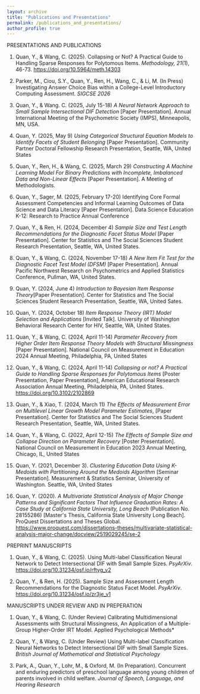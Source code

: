 ```yaml
---
layout: archive
title: "Publications and Presentations"
permalink: /publications_and_presentations/
author_profile: true
---
```


PRESENTATIONS AND PUBLICATIONS

1.	Quan, Y., & Wang, C. (2025). Collapsing or Not? A Practical Guide to Handling Sparse Responses for Polytomous Items. *Methodology, 21*(1), 46-73. https://doi.org/10.5964/meth.14303 

2.	Parker, M., Ciou, S.Y., Quan, Y., Ren, H., Wang, C., & Li, M. (In Press) Investigating Answer Choice Bias within a College-Level Introductory Computing Assessment. *SIGCSE 2026*

3.	Quan, Y., & Wang. C. (2025, July 15-18) *A Neural Network Approach to Small Sample Intersectional DIF Detection* [Paper Presentation]. Annual International Meeting of the Psychometric Society (IMPS), Minneapolis, MN, USA.

4.	Quan, Y. (2025, May 9) *Using Categorical Structural Equation Models to Identify Facets of Student Belonging* [Paper Presentation]. Community Partner Doctoral Fellowship Research Presentation, Seattle, WA, United States

5.	Quan, Y., Ren, H., & Wang, C. (2025, March 29) *Constructing A Machine Learning Model For Binary Predictions with Incomplete, Imbalanced Data and Non-Linear Effects* [Paper Presentation]. A Meeting of Methodologists.

6.	Quan, Y., Sager, M. (2025, February 17-20) Identifying Core Formal Assessment 
Competencies and Informal Learning Outcomes of Data Science and Data Literacy [Paper Presentation]. Data Science Education K-12: Research to Practice Annual Conference

7.	Quan, Y., & Ren, H. (2024, December 4) *Sample Size and Test Length Recommendations for the Diagnostic Facet Status Model* [Paper Presentation]. Center for Statistics and The Social Sciences Student Research Presentation, Seattle, WA, United States.

8.	Quan, Y., & Wang, C. (2024, November 17-18) *A New Item Fit Test for the Diagnostic Facet Test Model (DFSM)* [Paper Presentation]. Annual Pacific Northwest Research on Psychometrics and Applied Statistics Conference, Pullman, WA, United States.

9.	Quan, Y. (2024, June 4) *Introduction to Bayesian Item Response Theory*[Paper 
Presentation]. Center for Statistics and The Social Sciences Student Research Presentation, Seattle, WA, United Sates.

10.	Quan, Y. (2024, October 18) *Item Response Theory (IRT) Model Selection and Applications* [Invited Talk]. University of Washington Behavioral Research Center for HIV, Seattle, WA, United States.

11.	Quan, Y., & Wang, C. (2024, April 11-14) *Parameter Recovery from Higher Order Item Response Theory Models with Structural Missingness* [Paper Presentation]. National Council on Measurement in Education 2024 Annual Meeting, Philadelphia, PA, United States

12.	Quan, Y., & Wang, C. (2024, April 11-14) *Collapsing or not? A Practical Guide to Handling Sparse Responses for Polytomous Items* [Poster Presentation, Paper Presentation], American Educational Research Association Annual Meeting, Philadelphia, PA, United States. <a href="https://doi.org/10.3102/2102869">https://doi.org/10.3102/2102869</a>

13.	Quan, Y., & Xiao, T. (2024, March 11) *The Effects of Measurement Error on Multilevel Linear Growth Model Parameter Estimates*, [Paper Presentation]. Center for Statistics and The Social Sciences Student Research Presentation, Seattle, WA, United States.

14.	Quan, Y., & Wang, C. (2022, April 12-15) *The Effects of Sample Size and Collapse Direction on Parameter Recovery* [Poster Presentation]. National Council on Measurement in Education 2023 Annual Meeting, Chicago, IL, United States

15.	Quan, Y. (2021, December 3). *Clustering Education Data Using K-Medoids with 
Partitioning Around the Medoids Algorithm* [Seminar Presentation]. Measurement & Statistics Seminar, University of Washington. Seattle, WA, United States

16.	Quan, Y. (2020). *A Multivariate Statistical Analysis of Major Change Patterns and Significant Factors That Influence Graduation Rates: A Case Study at California State University, Long Beach* (Publication No. 28155286) [Master's Thesis, California State University Long Beach]. ProQuest Dissertations and Theses Global. <a href="https://www.proquest.com/dissertations-theses/multivariate-statistical-analysis-major-change/docview/2519029245/se-2">https://www.proquest.com/dissertations-theses/multivariate-statistical-analysis-major-change/docview/2519029245/se-2</a>


PREPRINT MANUSCRIPTS

1.	Quan, Y., & Wang, C. (2025). Using Multi-label Classification Neural Network to Detect Intersectional DIF with Small Sample Sizes. *PsyArXiv*. <a href="https://doi.org/10.31234/osf.io/rftyg_v2">https://doi.org/10.31234/osf.io/rftyg_v2</a> 

2.	Quan, Y., & Ren, H. (2025). Sample Size and Assessment Length Recommendations for the Diagnostic Status Facet Model. *PsyArXiv*. <a href="https://doi.org/10.31234/osf.io/zr3je_v1">https://doi.org/10.31234/osf.io/zr3je_v1</a>

MANUSCRIPTS UNDER REVIEW AND IN PREPERATION

1.	Quan, Y., & Wang, C. (Under Review) Calibrating Multidimensional Assessments with Structural Missingness, An Application of a Multiple-Group Higher-Order IRT Model. Applied Psychological Methods*

2.	Quan, Y., & Wang, C. (Under Review) Using Multi-label Classification Neural Networks to Detect Intersectional DIF with Small Sample Sizes. *British Journal of Mathematical and Statistical Psychology*

3.	Park, A., Quan, Y., Lohr, M., & Oxford, M. (In Preparation). Concurrent and enduring predictors of preschool language among young children of parents involved in child welfare. *Journal of Speech, Language, and Hearing Research*

